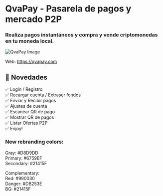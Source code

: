 # QvaPay - Pasarela de pagos y mercado P2P
### Realiza pagos instantáneos y compra y vende criptomonedas en tu moneda local.

![QvaPay Image](https://i.imgur.com/5Z3Z3ZM.png)


Web:
https://qvapay.com

## 🎉 Novedades

✅ Login / Registro</br>
✅ Recargar cuenta / Extraser fondos</br>
✅ Enviar y Recibir pagos</br>
✅ Ajustes de cuenta</br>
✅ Escanear QR de pago</br>
✅ Mostrar QR de pagos</br>
✅ Listar Ofertas P2P</br>
✅ Enjoy!  

### New rebranding colors:

Gray: #D8D9DD  
Primary: #6759EF  
Secondary: #21415F  

Complementary:  
Red: #990030  
Danger: #DB253E  
BG: #21415F  

